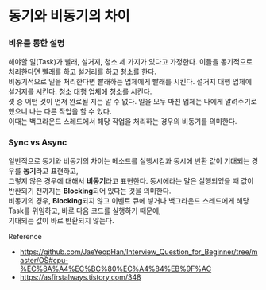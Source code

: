# 동기와 비동기의 차이

### 비유를 통한 설명

해야할 일(Task)가 빨래, 설거지, 청소 세 가지가 있다고 가정한다.  이들을 동기적으로 처리한다면 빨래를 하고 설거리를 하고 청소를 한다.<br>
비동기적으로 일을 처리한다면 빨래하는 업체에게 빨래를 시킨다. 설거지 대행 업체에 설거지를 시킨다. 청소 대행 업체에 청소를 시킨다.<br>
셋 중 어떤 것이 먼저 완료될 지는 알 수 없다. 일을 모두 마친 업체는 나에게 알려주기로 했으니 나는 다른 작업을 할 수 있다. <br>
이때는 백그라운드 스레드에서 해당 작업을 처리하는 경우의 비동기를 의미한다.

### Sync vs Async

일반적으로 동기와 비동기의 차이는 메소드를 실행시킴과 동시에 반환 값이 기대되는 경우를 **동기**라고 표현하고,<br>
그렇지 않은 경우에 대해서 **비동기**라고 표현한다. 동시에라는 말은 실행되었을 때 값이 반환되기 전까지는 **Blocking**되어 있다는 것을 의미한다.<br>
비동기의 경우, **Blocking**되지 않고 이벤트 큐에 넣거나 백그라운드 스레드에게 해당 Task를 위임하고, 바로 다음 코드를 실행하기 때문에,<br>
기대되는 값이 바로 반환되지 않는다.

Reference
* https://github.com/JaeYeopHan/Interview_Question_for_Beginner/tree/master/OS#cpu-%EC%8A%A4%EC%BC%80%EC%A4%84%EB%9F%AC
* https://asfirstalways.tistory.com/348
